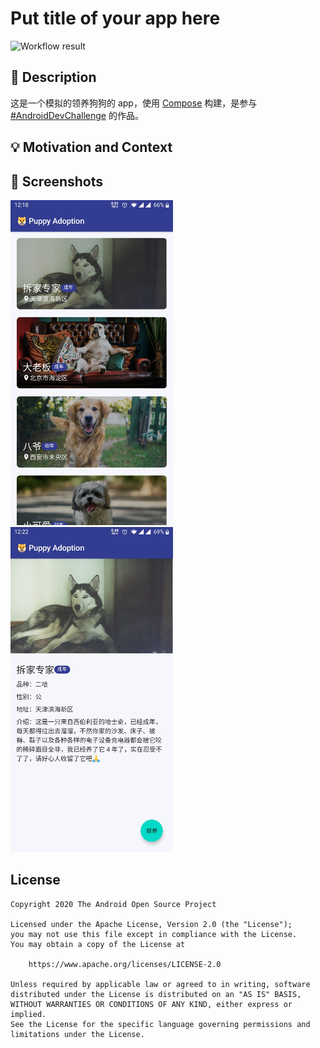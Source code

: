 # Put title of your app here

<!--- Replace <OWNER> with your Github Username and <REPOSITORY> with the name of your repository. -->
<!--- You can find both of these in the url bar when you open your repository in github. -->
![Workflow result](https://github.com/Bakumon/PuppyAdoptionApp/workflows/Check/badge.svg)


## :scroll: Description
这是一个模拟的领养狗狗的 app，使用 [Compose](https://developer.android.com/jetpack/compose) 构建，是参与 [#AndroidDevChallenge](https://developer.android.com/dev-challenge) 的作品。

## :bulb: Motivation and Context
<!--- Optionally point readers to interesting parts of your submission. -->
<!--- What are you especially proud of? -->


## :camera_flash: Screenshots
<!-- You can add more screenshots here if you like -->
<img src="/results/screenshot_1.jpeg" width="260">&emsp;<img src="/results/screenshot_2.jpeg" width="260">

## License
```
Copyright 2020 The Android Open Source Project

Licensed under the Apache License, Version 2.0 (the "License");
you may not use this file except in compliance with the License.
You may obtain a copy of the License at

    https://www.apache.org/licenses/LICENSE-2.0

Unless required by applicable law or agreed to in writing, software
distributed under the License is distributed on an "AS IS" BASIS,
WITHOUT WARRANTIES OR CONDITIONS OF ANY KIND, either express or implied.
See the License for the specific language governing permissions and
limitations under the License.
```